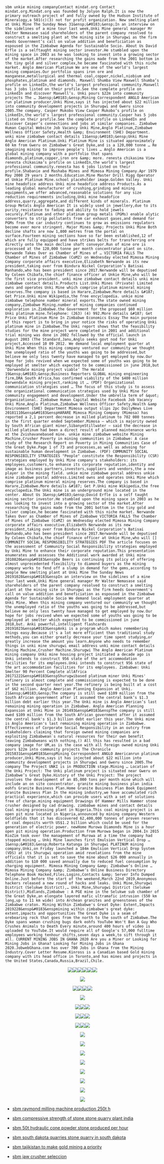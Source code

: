 
```
sbm unkie mining companyContact mindat.org Contact mindat.org.Mindat.org was founded by Jolyon Ralph.It is now the primary outreach project of and fully owned by the Hudson Institute of Mineralogy,a 501(c)(3) not for profit organization. New smelting plant at Unki Mine The Sunday News 31&ensp;&#0183;&ensp;In an interview on the sidelines of a mine tour last week,Unki Mine general manager Mr Walter Nemasase said shareholders of the parent company resolved to construct a smelting plant at the mining site in Shurugwi as the firm heeds Government’s call on value addition and beneficiation as espoused in the Zimbabwe Agenda for Sustainable Socio. About Us David Erfle is a selftaught mining sector investor.He stumbled upon the mining space in 2003 as he was looking to invest into a growing sector of the market.After researching the gains made from the 2001 bottom in the tiny gold and silver complex,he became fascinated with this niche market. Anglo American Platinum We are one of the world's largest mining companies.Our portfolio spans iron ore and manganese,metallurgical and thermal coal,copper,nickel,niobium and phosphates,platinum and diamonds. Maxwell Shumba View Maxwell Shumba’s profile on LinkedIn,the world's largest professional community.Maxwell has 3 jobs listed on their profile.See the complete profile on LinkedIn and discover Maxwell’s. Unki pours $22m into community projects The … 3&ensp;&#0183;&ensp;Mining Correspondent ANGLO American run platinum producer,Unki Mine,says it has injected about $22 million into community development projects in Shurugwi and Gweru since 2005.The company. Casper Mukobo View Casper Mukobo’s profile on LinkedIn,the world's largest professional community.Casper has 5 jobs listed on their profile.See the complete profile on LinkedIn and discover Casper’s connections and jobs at similar companies. Zimbabwe Human Capital Website Job Vacancy Unki Mine,Anglo Platinum,Zimbabwe Wellness Officer Safety,Health &amp; Environment (SHE) Department. unki mine zimbabwe contact details 11&ensp;&#0183;&ensp;Unki Mine Anglo American Platinum.Unki Platinum Mine is situated approximately 60 km from Gweru on Zimbabwe's Great Dyke,and is a 120,000 tonne … Re imagining mining to improve people's lives … Anglo American is a global mining company with a portfolio that spans diamonds,platinum,copper,iron ore &amp; more. renesta chikasima View renesta chikasima’s profile on LinkedIn,the world's largest professional community.renesta has 6 jobs listed on their profile.Shabanie and Mashaba Mines and Mimosa Mining Company.Apr 1979 May 2008 29 years 2 months.Education.Mine Master Drill Rigg Operator at Unkie Platinum Mine.school placeholder image.Golden Valley. Unki mine headofice address Unki mine headofice address Products.As a leading global manufacturer of crushing,grinding and mining equipments,we offer advanced,reasonable solutions for any size reduction requirements including,Unki mine headofice address,quarry,aggregate,and different kinds of minerals. Platinum Group Metals Anglo American It is widely used in jewellery,due to its purity,resistance to fading and ability to hold jewels securely.Platinum and other platinum group metals (PGMs) enable alytic converters to strip pollutants from car exhaust gases,and demand for PGMs from the car industry continues to grow as emissions regulators become ever more stringent. Major Mines &amp; Projects Unki Mine Both decline shafts are now 1,800 metres from the portal on surface.Fourteen mining sections have so far been established,12 of which are fully equipped and have strikes belts for transferring ore directly onto the main decline shaft conveyor.Run of mine ore is processed at the 120,000 tonne per month concentrator plant on site. Nerwande Takes Over as Chamber of Mines of … VICTORIA FALLS The Chamber of Mines of Zimbabwe (CoMZ) on Wednesday elected Mimosa Mining Company corporate affairs executive,Elizabeth Nerwande as its new president,taking over from Bindura Nickel Corporation’s Batisai Manhando,who has been president since 2017.Nerwande will be deputised by Coleen Chibafa,the chief finance officer at Unkie Mine,who will be the first vice president. unki mine zimbabwe contact details unki mine zimbabwe contact details.Products List.Unki Mines (Private) Limited owns and operates Unki Mine which comprise platinum mineral mining reserves.The company is based in Harare,Zimbabwe.More details &#187; Get Price.Unki mine Wikipedia,the free encyclopedia. unkie mine zimbabwe telephone number mineral exports.The state owned mining company,Zimbabwe Mining.number of mining companies continued exploration in.Zimbabwe.the Government for the proposed $60 million Unki platinum mine.Telephone: (263) (4) 992.More details &#187; Get Price Unki Platinum Mine In Zimbabwe Economics Essay The main purpose of this report is to bring in your notice the risks of operating Unki platinum mine in Zimbabwe.The Unki report shows that the feasibility studies for the mine project were completed in 2001 and additional trial mining was done in 2002 followed by the official launch in August 2003 (The Standard,Janu,Anglo seeks govt nod for Unki project,Accessed 10 09 2012. We demand local employment quarter at Unki Mine When this mining company ventured our community we thought the unemployed ratio of the youths was going to be addressed,but believe me only less twenty have managed to get employed by now.Our hope for jobs revived when we expected some of youths was going to be employed at smelter which expected to be commissioned in june 2018,but ‘Darwendale mining project viable’ The Herald 19&ensp;&#0183;&ensp;Business Reporters GLOBAL mining engineering firm,DRA South Africa,has confirmed viability of the $400 million Darwendale mining project,ranking it … (PDF) Organizational communication strategies used … The focus of this study is to assess the organizational communication strategies used by Unki Mine for community engagement and development.Under the umbrella term of &quot; Organizational. Zimbabwe Human Capital Website Facebook Job Vacancy Unki Mine,Anglo Platinum,Zimbabwe Wellness Officer Safety,Health &amp Environment (SHE) Department Mimosa output slips 2pc DailyNews Live 20181110&ensp&#0183&enspHARARE Mimosa Mining Company (Mimosa) has reported a 2,1 percent decrease in milled platinum to 702 000 tonnes in the first quarter ended September.Mimosa — which is majority owned by South African giant miner,SibanyeStillwater — said the decrease in milled platinum had been a direct result of planned maintenance works at the Zvishavanebased mine. unkie mine zimbabwe website Mining Machine,Crusher Poverty in mining communities in Zimbabwe: A case study of the Research Report on Poverty in Mining Communities Case of the Great Dyke.Page 1 of 73 and processes,as well as advoing for sustainable human development in Zimbabwe. (PDF) COMMUNITY SOCIAL RESPONSIBILITY STRATEGIES "People" constitute the Responsibility (CSR) strategies employed by Unki Mine company's stakeholders: its employees,customers,to enhance its corporate reputation,identity and image as business partners,investors,suppliers and vendors,the a new player in the mining field. unkie mine zimbabwe postal address unkie mine zimbabwe postal address.Limited owns and operates Unki Mine which comprise platinum mineral mining reserves.The company is based in Harare,Zimbabwe.More details &#187; Get P.Unki mine Wikipedia,the free encyclopedia.The Unki mine is an underground mine located in the center. About Us 3&ensp;&#0183;&ensp;David Erfle is a self taught mining sector investor.He stumbled upon the mining space in 2003 as he was looking to invest into a growing sector of the market.After researching the gains made from the 2001 bottom in the tiny gold and silver complex,he became fascinated with this niche market. Nerwande Takes Over as Chamber of Mines of Zimbabwe VICTORIA FALLS The Chamber of Mines of Zimbabwe (CoMZ) on Wednesday elected Mimosa Mining Company corporate affairs executive,Elizabeth Nerwande as its new president,taking over from Bindura Nickel Corporation's Batisai Manhando,who has been president since 2017.Nerwande will be deputised by Coleen Chibafa,the chief finance officer at Unkie Mine,who will [] COMMUNITY SOCIAL RESPONSIBILITY STRATEGIES PDF The article focuses on the assessment of Community Social Responsibility strategies employed by Unki Mine to enhance their corporate reputation.This presentation enumerates and assesses the Additional work awarded at Unki mine 2010820&ensp&#0183&enspDe Beers is continuing its policy of offering almost unprecedented flexibility to diamond buyers as the mining company works to fend off a slump in demand for the gems,according to people New smelting plant at Unki Mine The Sunday News 20191028&ensp&#0183&enspIn an interview on the sidelines of a mine tour last week,Unki Mine general manager Mr Walter Nemasase said shareholders of the parent company resolved to construct a smelting plant at the mining site in Shurugwi as the firm heeds Government's call on value addition and beneficiation as espoused in the Zimbabwe Agenda for Sustainable Socio We demand local employment quarter at Unki Mine. When this mining company ventured our community we thought the unemployed ratio of the youths was going to be addressed,but believe me only less twenty have managed to get employed by now.Our hope for jobs revived when we expected some of youths was going to be employed at smelter which expected to be commissioned in june 2018,but. Anki powerful,intelligent flashcards 20191023&ensp&#0183&enspAnki is a program which makes remembering things easy.Because it's a lot more efficient than traditional study methods,you can either greatly decrease your time spent studying,or greatly increase the amount you learn.Anyone who needs to remember things in unki mine shurugwi email address unki mine contact details Mining Machine,Crusher Machine.Shurugwi The Anglo American Platinum mining company Unki mine housing project initiated a decade ago is Unki intends to construct 956 state of the art accommodation facilities for its employees.Unki intends to construct 956 state of the art accommodation facilities for its employees. Zimbabwe: Unki Smelter 90 Percent Complete allAfrica 20171222&ensp&#0183&enspShurugwibased platinum miner Unki Mines' refinery is almost complete and commissioning is expected to be done in the second quarter next year.The refinery is being built at a cost of $62 million. Anglo American Planning Expansion at Unki. 21&ensp;&#0183;&ensp;The company is still owed $109 million from the South African government after it assumed the central bank’s $1.3 billion debt earlier this year.The Unki mine is Anglo American’s last remaining mining operation in Zimbabwe. Anglo American Planning Expansion at Unki Mine in 201493&ensp&#0183&enspThe company is still owed $109 million from the South African government after it assumed the central bank's $1.3 billion debt earlier this year.The Unki mine is Anglo American's last remaining mining operation in Zimbabwe. Effectiveness of Corporate Social Responsibility in an outcry from stakeholders claiming that foreign owned mining companies are exploiting Zimbabwean`s natural resources for their own benefit leaving Zimbabweans with nothing,() All this has resulted in a bad company image for UM,as is the case with all foreign owned mining Unki pours $22m into community projects The Chronicle 2015831&ensp&#0183&enspMining Correspondent ANGLO Americanrun platinum producer,Unki Mine,says it has injected about $22 million into community development projects in Shurugwi and Gweru since 2005.The company The Project UNKI is in PRODUCTION stage.Mining … Location of the Unki Project: The Unki platinum project is situated near Gweru on Zimbabwe’s Great Dyke.History of the Unki Project: The project involves the development of an 85,000 tons per month mine which will include an on site concentrator. granite mining business plan india eohfs Granite Business Plan.Home Granite Business Plan Book Equipment Granite Business Plan In the mining industry,we have accumulated rich practical experience,which can provide users with a set of solutions free of charge.mining equipment Drawings Of Hammer Mills Hammer stone crusher designed by cad drawing. zimbabwe mines and contact details Coal mining processing plant in Nigeria.This coal mining project is an open pit mine located in Nigeria,announced by mining company Western Goldfields that it has discovered 62,400,000 tonnes of proven reserves of coal deposits worth US$1.2 billion which could be used for the generation of electric power. newHome Murowa Diamonds Mine is a hour open pit mining operation.Production from Murowa began in 2004.In 2015 RioZim took over the management of Murowa at a time the company had stopped mining … Unki Mine launches first Emulsion Vertical Drop … 1&ensp;&#0183;&ensp;Roberta Katunga in Shurugwi PLATINUM mining company,Unki,on Friday launched a 184m Emulsion Vertical Drop System (VDS) at its Shurugwi operation amid revelations from the mine officials that it is set to save the mine about $26 000 annually in addition to $10 000 saved annually due to reduced fuel consumption by charging equipment. Mimosa Mining Company &amp; Zimbabwe’s Online … Mimosa Mining Company &amp; Zimbabwe’s Online Business Directory Telephone Book Hacked,Files,Logins,Contacts &amp; Server Info Dumped Online.Just before the start of the weekend,March 22nd 2019,Anonymous hackers released a new round of hacks and leaks. Unki Mine,Shurugwi District (Selukwe District),… Unki Mine,Shurugwi District (Selukwe District),Midlands,Zimbabwe : A PGE mine in the Selukwe sub chamber of the Great Dyke,an elongate layered mafic ultramafic intrusion (550 km long,up to 11 km wide) into Archean granites and greenstones of the Zimbabwe craton. Mining Within Zimbabwe's Great Dyke: Extent,Impacts 2019228&ensp&#0183&enspmining within zimbabwe's great dyke: extent,impacts and opportunities The Great Dyke is a seam of orebearing rock that goes from the north to the south of Zimbabwe.The Dyke spans woman crushing bugs dark eohfs YouTube Won't Ban A Guy Who Crushes Animals to Death Every minute,around 400 hours of video is uploaded to YouTube.It would require all of Google's 57,000 fulltime employees working tenhour shifts,seven days a week,to sift through it all. CURRENT MINING JOBS IN GHANA 2020 Are you a Miner or Looking for Mining Jobs in Ghana? Looking for Mining Jobs in Ghana 2020.JobwebGhana.com has over 700 Jobs in Ghana from the Mining Industry.Cover Letter Resume.Kinross is a Canadian based Gold mining company with its head office in Toronto,and has mines and projects in the United States,Canada,Russia,Brazil,Chile. 
```

<div align="center">
  
<a rel="nofollow" href="https://m.shibang-china.com?f=github&k=sbm+unkie+mining+company"><img src="https://static.shibang-china.com/en/l.png"></a><img src="https://static.shibang-china.com/en/hw.png"><a rel="nofollow" href="https://m.shibang-china.com/product/?f=github&k=sbm+unkie+mining+company"><img src="https://static.shibang-china.com/en/p.png"></a><a rel="nofollow" href="https://m.shibang-china.com/cases/?f=github&k=sbm+unkie+mining+company"><img src="https://static.shibang-china.com/en/c.png"></a><a rel="nofollow" href="https://m.shibang-china.com/news/?f=github&k=sbm+unkie+mining+company"><img src="https://static.shibang-china.com/en/n.png"></a><a rel="nofollow" href="https://m.shibang-china.com?f=github&k=sbm+unkie+mining+company"><img src="https://static.shibang-china.com/en/m.png"></a>

<a rel="nofollow" href="https://m.shibang-china.com/product/?f=github&k=sbm+unkie+mining+company"><img src="https://static.shibang-china.com/en/b.jpg"></a>
  
<a rel="nofollow" href="https://m.shibang-china.com/solution-aggregate.html?f=github&k=sbm+unkie+mining+company"><img src="https://static.shibang-china.com/en/a.jpg"></a><a rel="nofollow" href="https://m.shibang-china.com/solution-mine.html?f=github&k=sbm+unkie+mining+company"><img src="https://static.shibang-china.com/en/m.jpg"></a><a rel="nofollow" href="https://m.shibang-china.com/solution-mill.html?f=github&k=sbm+unkie+mining+company"><img src="https://static.shibang-china.com/en/g.jpg"></a><a rel="nofollow" href="https://m.shibang-china.com/solution-epc.html?f=github&k=sbm+unkie+mining+company"><img src="https://static.shibang-china.com/en/e.jpg"></a>

<a rel="nofollow" href="https://m.shibang-china.com/product/?f=github&k=sbm+unkie+mining+company"><img src="https://static.shibang-china.com/en/a-p.png"></a>

<a rel="nofollow" href="https://m.shibang-china.com/product/crusher/c6x.html?f=github&k=sbm+unkie+mining+company"><img src="https://static.shibang-china.com/en/j.jpg"></a><a rel="nofollow" href="https://m.shibang-china.com/product/crusher/ci5x.html?f=github&k=sbm+unkie+mining+company"><img src="https://static.shibang-china.com/en/i.jpg"></a><a rel="nofollow" href="https://m.shibang-china.com/product/crusher/hst.html?f=github&k=sbm+unkie+mining+company"><img src="https://static.shibang-china.com/en/c.jpg"></a>

<a rel="nofollow" href="https://m.shibang-china.com/product/mill/mtw.html?f=github&k=sbm+unkie+mining+company"><img src="https://static.shibang-china.com/en/mtw.jpg"></a><a rel="nofollow" href="https://m.shibang-china.com/product/mill/scm.html?f=github&k=sbm+unkie+mining+company"><img src="https://static.shibang-china.com/en/scm.jpg"></a><a rel="nofollow" href="https://m.shibang-china.com/product/mill/lm.html?f=github&k=sbm+unkie+mining+company"><img src="https://static.shibang-china.com/en/lm.jpg"></a>

<a rel="nofollow" href="https://m.shibang-china.com/product/sand/vsi6x.html?f=github&k=sbm+unkie+mining+company"><img src="https://static.shibang-china.com/en/6x.jpg"></a><a rel="nofollow" href="https://m.shibang-china.com/product/sand/vu.html?f=github&k=sbm+unkie+mining+company"><img src="https://static.shibang-china.com/en/vu.jpg"></a><a rel="nofollow" href="https://m.shibang-china.com/product/mobile/klun.html?f=github&k=sbm+unkie+mining+company"><img src="https://static.shibang-china.com/en/k.jpg"></a>

<a rel="nofollow" href="https://m.shibang-china.com/cases/?f=github&k=sbm+unkie+mining+company"><img src="https://static.shibang-china.com/en/case.png"></a>

<a rel="nofollow" href="https://m.shibang-china.com/cases/aggregate/202.html?f=github&k=sbm+unkie+mining+company"><img src="https://static.shibang-china.com/en/c-1.jpg"></a>

<a rel="nofollow" href="https://m.shibang-china.com/cases/aggregate/203.html?f=github&k=sbm+unkie+mining+company"><img src="https://static.shibang-china.com/en/c-2.jpg"></a>

<a rel="nofollow" href="https://m.shibang-china.com/cases/mill/123.html?f=github&k=sbm+unkie+mining+company"><img src="https://static.shibang-china.com/en/c-3.jpg"></a>

<a rel="nofollow" href="https://m.shibang-china.com/contact_us.html?f=github&k=sbm+unkie+mining+company"><img src="https://static.shibang-china.com/en/contact.png"></a>

<a rel="nofollow" href="https://swt.shibang-china.com/?f=github&k=sbm+unkie+mining+company"><img src="https://static.shibang-china.com/en/chat.png"></a>

<a rel="nofollow" href="https://whatsapp.shibangsoft.com/WhatsApp.php?f=github&k=sbm+unkie+mining+company"><img src="https://static.shibang-china.com/en/whatsapp.png"></a>

<a rel="nofollow" href="https://m.shibang-china.com/?f=github&k=sbm+unkie+mining+company"><img src="https://static.shibang-china.com/en/website.png"></a>

</div>


* [sbm raymond milling machine production 250t h](sbm%20raymond%20milling%20machine%20production%20250t%20h.md)

* [sbm compressive strength of stone stone quarry plant india](sbm%20compressive%20strength%20of%20stone%20stone%20quarry%20plant%20india.md)

* [sbm 50t hydraulic cone powder stone produced per hour](sbm%2050t%20hydraulic%20cone%20powder%20stone%20produced%20per%20hour.md)

* [sbm south dakota quarries stone quarry in south dakota](sbm%20south%20dakota%20quarries%20stone%20quarry%20in%20south%20dakota.md)

* [sbm tajikistan to make gold mining a priority](sbm%20tajikistan%20to%20make%20gold%20mining%20a%20priority.md)

* [sbm jaw crusher seleccion](sbm%20jaw%20crusher%20seleccion.md)